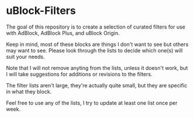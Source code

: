 # uBlock-Filters
The goal of this repository is to create a selection of curated filters for use with AdBlock, AdBlock Plus, and uBlock Origin.

Keep in mind, most of these blocks are things I don't want to see but others may want to see. Please look through the lists to decide which one(s) will suit your needs.

Note that I will not remove anyting from the lists, unless it doesn't work, but I will take suggestions for additions or revisions to the filters.

The filter lists aren't large, they're actually quite small, but they are specific in what they block.

Feel free to use any of the lists, I try to update at least one list once per week.

